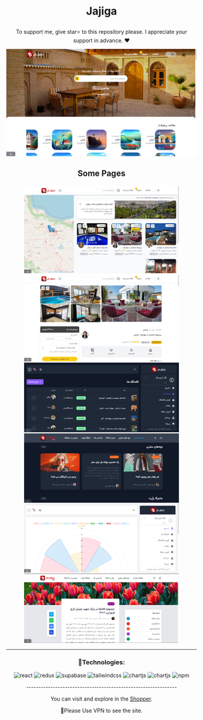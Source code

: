

# <p align="center" color="#eb5e28">Jajiga</p>

<p align="center">To support me, give star⭐ to this repository please.
I appreciate your support in advance. ❤</p>

<img src="public/Screenshot (18).png"/>

## <p align="center">Some Pages</p>

<section width="100%" display="flex" align="center" justify-content="center" gap="2rem">
<img src="public/Screenshot (20).png" width="410"/>
<img src="public/Screenshot (21).png" width="410"/>
<img src="public/Screenshot (25).png" width="410"/>
<img src="public/Screenshot (27).png" width="410"/>
<img src="public/Screenshot (28).png" width="410"/>
<img src="public/Screenshot (31).png" width="410"/>
</section>

<hr/>

### <p align="center">🔧Technologies:</p>
<div align="center" >
  
![react](https://img.shields.io/badge/react-8b5cf6?style=for-the-badge&logo=react&logoColor=white)
![redux](https://img.shields.io/badge/redux-8b5cf6?style=for-the-badge&logo=redux&logoColor=white)
![supabase](https://img.shields.io/badge/supabase-8b5cf6?style=for-the-badge&logo=supabase&logoColor=white)
![tailwindcss](https://img.shields.io/badge/tailwindcss-8b5cf6?style=for-the-badge&logo=tailwindcss&logoColor=white)
![chartjs](https://img.shields.io/badge/chartjs-8b5cf6?style=for-the-badge&logo=chart.js&logoColor=white)
![chartjs](https://img.shields.io/badge/formik-8b5cf6?style=for-the-badge&logo=formik&logoColor=white)
![npm](https://img.shields.io/badge/npm-8b5cf6?style=for-the-badge&logo=npm&logoColor=white)
  
</div>

<p align="center">--------------------------------------------------------------</p>
  
<p align="center">You can visit and explore in the <a href="https://shopper-taupe.vercel.app/" target="_blank">Shopper</a>.</p>
<p align="center">📌Please Use VPN to see the site.</p>

